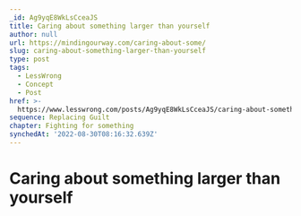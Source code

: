 ```yaml
---
_id: Ag9yqE8WkLsCceaJS
title: Caring about something larger than yourself
author: null
url: https://mindingourway.com/caring-about-some/
slug: caring-about-something-larger-than-yourself
type: post
tags:
  - LessWrong
  - Concept
  - Post
href: >-
  https://www.lesswrong.com/posts/Ag9yqE8WkLsCceaJS/caring-about-something-larger-than-yourself
sequence: Replacing Guilt
chapter: Fighting for something
synchedAt: '2022-08-30T08:16:32.639Z'
---
```

# Caring about something larger than yourself

